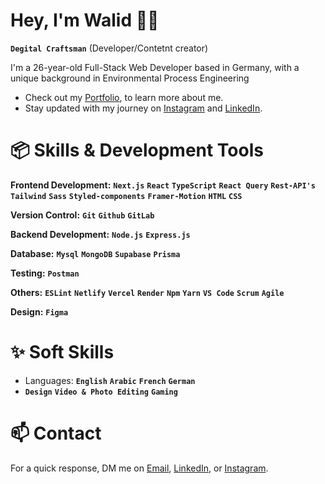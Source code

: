 # Hey, I'm Walid 👋🏼

**`Degital Craftsman`** (Developer/Contetnt creator)

I'm a 26-year-old Full-Stack Web Developer based in Germany, with a unique background in Environmental Process Engineering

- Check out my [Portfolio](https://www.walidka-portfolio.com/), to learn more about me.
- Stay updated with my journey on [Instagram](https://www.instagram.com/dev.n.des/) and [LinkedIn](https://www.linkedin.com/in/walid-kouider-ayad).

# 📦 Skills & Development Tools

**Frontend Development:** **`Next.js`** **`React`** **`TypeScript`** **`React Query`** **`Rest-API's`** **`Tailwind`** **`Sass`** **`Styled-components`** **`Framer-Motion`** **`HTML`** **`CSS`** 

**Version Control:** **`Git`** **`Github`** **`GitLab`**

**Backend Development:**  **`Node.js`** **`Express.js`**

**Database:** **`Mysql`** **`MongoDB`** **`Supabase`** **`Prisma`**

**Testing:** **`Postman`** 

**Others:** **`ESLint`** **`Netlify`** **`Vercel`** **`Render`** **`Npm`** **`Yarn`** **`VS Code`** **`Scrum`** **`Agile`**

**Design:** **`Figma`**

# ✨ Soft Skills
- Languages: **`English`** **`Arabic`** **`French`** **`German`**
- **`Design`** **`Video & Photo Editing`** **`Gaming`**

# 📫 Contact

For a quick response, DM me on [Email](mailto:kouiderayadwalid@gmail.com), [LinkedIn](https://www.linkedin.com/in/walid-kouider-ayad), or [Instagram](https://www.instagram.com/dev.n.des/).
